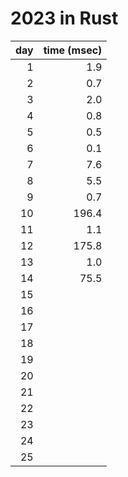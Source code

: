 # 2023 in Rust

| day|time (msec)|
|---:|----------:|
|  1 |       1.9 |
|  2 |       0.7 |
|  3 |       2.0 |
|  4 |       0.8 |
|  5 |       0.5 |
|  6 |       0.1 |
|  7 |       7.6 |
|  8 |       5.5 |
|  9 |       0.7 |
| 10 |     196.4 |
| 11 |       1.1 |
| 12 |     175.8 |
| 13 |       1.0 |
| 14 |      75.5 |
| 15 |           |
| 16 |           |
| 17 |           |
| 18 |           |
| 19 |           |
| 20 |           |
| 21 |           |
| 22 |           |
| 23 |           |
| 24 |           |
| 25 |           |
